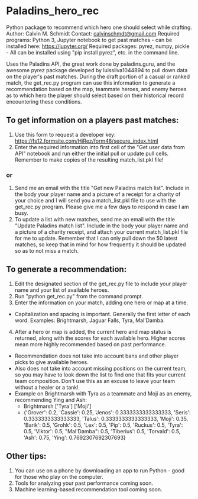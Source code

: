 # Paladins_hero_rec
Python package to recommend which hero one should select while drafting.
Author: Calvin M. Schmidt
Contact: calvinschmdt@gmail.com
Required programs: Python 3, Jupyter notebook to get past matches - can be installed here: https://jupyter.org/
Required packages: pyrez, numpy, pickle - All can be installed using "pip install pyrez", etc. in the command line.

Uses the Paladins API, the great work done by paladins.guru, and the awesome pyrez package developed by luissilva1044894 to pull down data on the player's past matches. During the draft portion of a casual or ranked match, the get_rec.py program can use this information to generate a recommendation based on the map, teammate heroes, and enemy heroes as to which hero the player should select based on their historical record encountering these conditions.

## To get information on a players past matches:
1. Use this form to request a developer key: https://fs12.formsite.com/HiRez/form48/secure_index.html
2. Enter the required information into first cell of the "Get user data from API" notebook and run either the initial pull or update pull cells. Remember to make copies of the resulting match_list.pkl file!
### or
1. Send me an email with the title "Get new Paladins match list". Include in the body your player name and a picture of a receipt for a charity of your choice and I will send you a match_list.pkl file to use with the get_rec.py program. Please give me a few days to respond in case I am busy.
2. To update a list with new matches, send me an email with the title "Update Paladins match list". Include in the body your player name and a picture of a charity receipt, and attach your current match_list.pkl file for me to update. Remember that I can only pull down the 50 latest matches, so keep that in mind for how frequently it should be updated so as to not miss a match.

## To generate a recommendation:
1. Edit the designated section of the get_rec.py file to include your player name and your list of available heroes.
2. Run "python get_rec.py" from the command prompt.
3. Enter the information on your match, adding one hero or map at a time.
  - Capitalization and spacing is important. Generally the first letter of each word. Examples: Brightmarsh, Jaguar Falls, Tyra, Mal'Damba.
4. After a hero or map is added, the current hero and map status is returned, along with the scores for each available hero. Higher scores mean more highly recommended based on past performance.
  - Recommendation does not take into account bans and other player picks to give available heroes.
  - Also does not take into account missing positions on the current team, so you may have to look down the list to find one that fits your current team composition. Don't use this as an excuse to leave your team without a healer or a tank!
  - Example on Brightmarsh with Tyra as a teammate and Moji as an enemy, recommending Ying and Ash: 
    - Brightmarsh ['Tyra'] ['Moji']
    - {'Grover': 0.2, 'Cassie': 0.25, 'Jenos': 0.3333333333333333, 'Seris': 0.3333333333333333, 'Talus': 0.3333333333333333, 'Moji': 0.35, 'Barik': 0.5, 'Grohk': 0.5, 'Lex': 0.5, 'Pip': 0.5, 'Ruckus': 0.5, 'Tyra': 0.5, 'Viktor': 0.5, "Mal'Damba": 0.5, 'Tiberius': 0.5, 'Torvald': 0.5, 'Ash': 0.75, 'Ying': 0.7692307692307693}

## Other tips:
1. You can use on a phone by downloading an app to run Python - good for those who play on the computer.
2. Tools for analyzing your past performance coming soon.
3. Machine learning-based recommendation tool coming soon.

